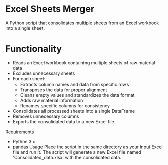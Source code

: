 # Excel Sheets Merger
A Python script that consolidates multiple sheets from an Excel workbook into a single sheet.

# Functionality
- Reads an Excel workbook containing multiple sheets of raw material data
- Excludes unnecessary sheets
- For each sheet:
  - Extracts column names and data from specific rows
  - Transposes the data for proper alignment
  - Cleans empty values and standardizes the data format
  - Adds raw material information
  - Renames specific columns for consistency
- Consolidates all processed sheets into a single DataFrame
- Removes unnecessary columns
- Exports the consolidated data to a new Excel file

Requirements
- Python 3.x
- pandas
Usage
Place the script in the same directory as your input Excel file and run it. The script will generate a new Excel file named 'Consolidated_data.xlsx' with the consolidated data.
